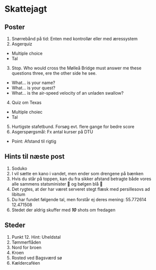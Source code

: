 # Skattejagt

## Poster
1. Snørrebånd på tid: Enten med kontrollør eller med æressystem
2. Asgerquiz
  - Multiple choice
  - Tal
3. Stop. Who would cross the Mølleå Bridge must answer me these questions three, ere the other side he see.
  - What… is your name?
  - What… is your quest?
  - What… is the air-speed velocity of an unladen swallow?
4. Quiz om Texas
  - Multiple choiec
  - Tal
5. Hurtigste stafetbund. Forsøg evt. flere gange for bedre score
6. Asgerspørgsmål: Fx antal kurser på DTU
  - Point: Afstand til rigtig

## Hints til næste post
1. Soduko
2. I vil sætte en kano i vandet, men ender som drengene på bænken
3. Hvis du står på toppen, kan du fra sikker afstand betragte både vores alle sammens statsminister :rose: og bølgen blå :wave:
4. Det rygtes, at der har været serveret stegt flæsk med persillesovs ad libitum
5. Du har fundet følgende tal, men forstår ej deres mening: 55.772614 12.471508
6. Stedet der aldrig skuffer med ***10*** shots om fredagen

## Steder
1. Punkt 12. Hint: Uheldstal
2. Tømmerflåden
3. Nord for broen
4. Kroen
5. Rosted ved Bagsværd sø
6. Kældercaféen

